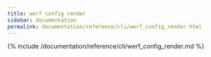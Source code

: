 ```yaml
---
title: werf config render
sidebar: documentation
permalink: documentation/reference/cli/werf_config_render.html
---
```


{% include /documentation/reference/cli/werf_config_render.md %}
